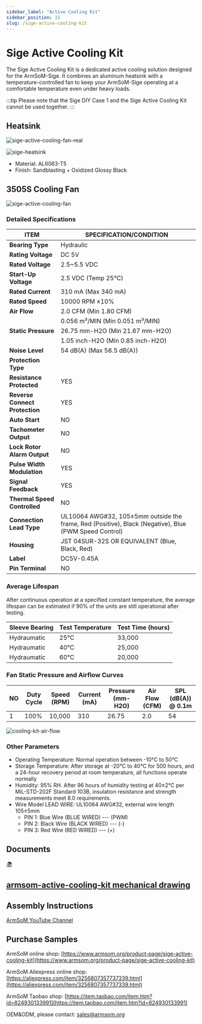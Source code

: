 ```yaml
---
sidebar_label: "Active Cooling Kit"
sidebar_position: 15
slug: /sige-active-cooling-kit
---
```

# Sige Active Cooling Kit

The Sige Active Cooling Kit is a dedicated active cooling solution designed for the ArmSoM-Sige. It combines an aluminum heatsink with a temperature-controlled fan to keep your ArmSoM-Sige operating at a comfortable temperature even under heavy loads.

:::tip
Please note that the Sige DIY Case 1 and the Sige Active Cooling Kit cannot be used together.
:::


## Heatsink

![sige-active-cooling-fan-real](/img/accessories/sige-active-cooling-fan-real.png)

![sige-heatsink](/img/accessories/sige-heatsink.png)

- Material: AL6063-T5
- Finish: Sandblasting + Oxidized Glossy Black

## 3505S Cooling Fan

![sige-active-cooling-fan](/img/accessories/sige-active-cooling-fan.png)

### Detailed Specifications

| **ITEM**                            | **SPECIFICATION/CONDITION**                             |
|-------------------------------------|---------------------------------------------------------|
| **Bearing Type**                    | Hydraulic                                               |
| **Rating Voltage**                  | DC 5V                                                   |
| **Rated Voltage**                   | 2.5~5.5 VDC                                             |
| **Start-Up Voltage**                | 2.5 VDC (Temp 25°C)                                     |
| **Rated Current**                   | 310 mA (Max 340 mA)                                    |
| **Rated Speed**                     | 10000 RPM ±10%                                         |
| **Air Flow**                        | 2.0 CFM (Min 1.80 CFM)                                |
|                                     | 0.056 m³/MIN (Min 0.051 m³/MIN)                         |
| **Static Pressure**                 | 26.75 mm-H2O (Min 21.67 mm-H2O)                         |
|                                     | 1.05 inch-H2O (Min 0.85 inch-H2O)                       |
| **Noise Level**                     | 54 dB(A) (Max 56.5 dB(A))                               |
| **Protection Type**                 |                                                         |
| **Resistance Protected**            | YES                                                     |
| **Reverse Connect Protection**      | YES                                                     |
| **Auto Start**                      | NO                                                      |
| **Tachometer Output**               | NO                                                      |
| **Lock Rotor Alarm Output**         | NO                                                      |
| **Pulse Width Modulation**          | YES                                                     |
| **Signal Feedback**                 | YES                                                     |
| **Thermal Speed Controlled**        | NO                                                      |
| **Connection Lead Type**            | UL10064 AWG#32, 105±5mm outside the frame, Red (Positive), Black (Negative), Blue (PWM Speed Control) |
| **Housing**                         | JST 04SUR-32S OR EQUIVALENT (Blue, Black, Red)         |
| **Label**                           | DC5V-0.45A                                              |
| **Pin Terminal**                    | NO                                                      |

### Average Lifespan

After continuous operation at a specified constant temperature, the average lifespan can be estimated if 90% of the units are still operational after testing.

| **Sleeve Bearing** | **Test Temperature** | **Test Time (hours)** |
|--------------------|-----------------------|------------------------|
| Hydraumatic        | 25°C                  | 33,000                 |
| Hydraumatic        | 40°C                  | 25,000                 |
| Hydraumatic        | 60°C                  | 20,000                 |

### Fan Static Pressure and Airflow Curves

| NO | Duty Cycle | Speed (RPM) | Current (mA) | Pressure (mm-H2O) | Air Flow (CFM) | SPL (dB(A)) @ 0.1m |
|----|------------|-------------|--------------|------------------|----------------|---------------------|
| 1  | 100%       | 10,000      | 310          | 26.75            | 2.0            | 54                  |

![cooling-kit-air-flow](/img/accessories/cooling-kit-air-flow.png)

### Other Parameters

- Operating Temperature: Normal operation between -10°C to 50°C
- Storage Temperature: After storage at -20°C to 40°C for 500 hours, and a 24-hour recovery period at room temperature, all functions operate normally
- Humidity: 95% RH. After 96 hours of humidity testing at 40±2°C per MiL-STD-202F Standard 103B, insulation resistance and strength measurements meet 8.0 requirements.
- Wire Model LEAD WIRE: UL10064 AWG#32, external wire length 105±5mm
    - PIN 1: Blue Wire (BLUE WIRED) --- (PWM)
    - PIN 2: Black Wire (BLACK WIRED) --- (-)
    - PIN 3: Red Wire (RED WIRED) --- (+)

## Documents

<div class="cards">
    <a href="https://drive.google.com/file/d/1DQ92d9owV1JzpOhPE3L9g2yUZR8_7SDt/view?usp=drive_link" class="card-link">
        <div class="card">
            <div class="icon">
                <i>📚</i>
            </div>
            <div class="content">
                <h2>armsom-active-cooling-kit mechanical drawing</h2>
            </div>
        </div>
    </a>
</div>

## Assembly Instructions

[ArmSoM YouTube Channel](https://www.youtube.com/watch?v=azB0MyI7scE)

## Purchase Samples 

ArmSoM online shop: [https://www.armsom.org/product-page/sige-active-cooling-kit](https://www.armsom.org/product-page/sige-active-cooling-kit)
 
ArmSoM Aliexpress online shop: [https://aliexpress.com/item/3256807357737339.html](https://aliexpress.com/item/3256807357737339.html) 

ArmSoM Taobao shop: [https://item.taobao.com/item.htm?id=824930133991](https://item.taobao.com/item.htm?id=824930133991)

OEM&ODM, please contact: sales@armsom.org